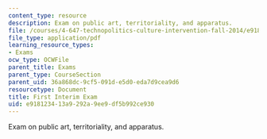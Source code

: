 ```yaml
---
content_type: resource
description: Exam on public art, territoriality, and apparatus.
file: /courses/4-647-technopolitics-culture-intervention-fall-2014/e918123413a9292a9ee9df5b992ce930_MIT4_647F14_Exam_1.pdf
file_type: application/pdf
learning_resource_types:
- Exams
ocw_type: OCWFile
parent_title: Exams
parent_type: CourseSection
parent_uid: 36a868dc-9cf5-091d-e5d0-eda7d9cea9d6
resourcetype: Document
title: First Interim Exam
uid: e9181234-13a9-292a-9ee9-df5b992ce930
---
```

Exam on public art, territoriality, and apparatus.

